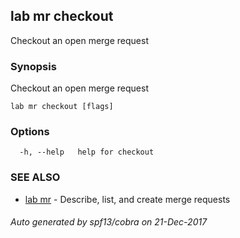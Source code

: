 ## lab mr checkout

Checkout an open merge request

### Synopsis


Checkout an open merge request

```
lab mr checkout [flags]
```

### Options

```
  -h, --help   help for checkout
```

### SEE ALSO
* [lab mr](lab_mr.md)	 - Describe, list, and create merge requests

###### Auto generated by spf13/cobra on 21-Dec-2017
